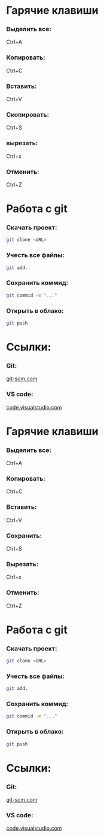 # Гарячие клавиши
### Выделить все:
Ctrl+A
### Копировать:
Ctrl+C
### Вставить:
Ctrl+V
### Скопировать:
Ctrl+S
### вырезать:
Ctrl+x
### Отменить:
Ctrl+Z

# Работа с git
### Скачать проект:
```bash
git clone <URL>
```
### Учесть все файлы:
```bash
git add.
```
### Сохранить коммид:
```bash
git commid -m "..."
```
### Открыть в облако:
```bash
git push
```

# Ссылки:
### Git:
[git-scm.com](https:git-scm.com/)
### VS code:
[code.visualstudio.com](https://code.visualstudio.com/)
# Гарячие клавиши
### Выделить все:
Ctrl+A
### Копировать:
Ctrl+C
### Вставить:
Ctrl+V
### Сохранить:
Ctrl+S
### Вырезать:
Ctrl+x
### Отменить:
Ctrl+Z

# Работа с git
### Скачать проект:
```bash
git clone <URL>
```
### Учесть все файлы:
```bash
git add.
```
### Сохранить коммид:
```bash
git commid -m "..."
```
### Открыть в облако:
```bash
git push
```

# Ссылки:
### Git:
[git-scm.com](https://git-scm.com/)
### VS code:
[code.visualstudio.com](https://code.visualstudio.com/)
